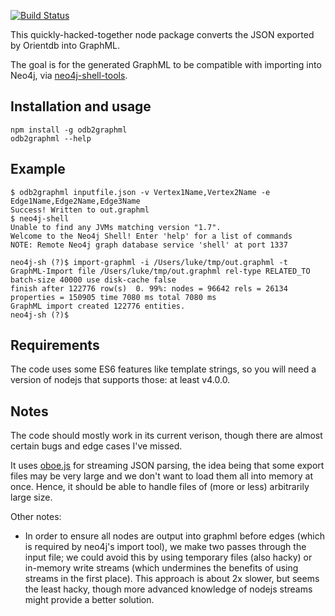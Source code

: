 [![Build Status](https://travis-ci.org/lukeasrodgers/odb2graphml.svg?branch=master)](https://travis-ci.org/lukeasrodgers/odb2graphml)

This quickly-hacked-together node package converts the JSON exported by Orientdb into GraphML.

The goal is for the generated GraphML to be compatible with importing into Neo4j, via [neo4j-shell-tools](https://github.com/jexp/neo4j-shell-tools).

## Installation and usage

```
npm install -g odb2graphml
odb2graphml --help
```

## Example

```
$ odb2graphml inputfile.json -v Vertex1Name,Vertex2Name -e Edge1Name,Edge2Name,Edge3Name
Success! Written to out.graphml
$ neo4j-shell
Unable to find any JVMs matching version "1.7".
Welcome to the Neo4j Shell! Enter 'help' for a list of commands
NOTE: Remote Neo4j graph database service 'shell' at port 1337

neo4j-sh (?)$ import-graphml -i /Users/luke/tmp/out.graphml -t
GraphML-Import file /Users/luke/tmp/out.graphml rel-type RELATED_TO batch-size 40000 use disk-cache false
finish after 122776 row(s)  0. 99%: nodes = 96642 rels = 26134 properties = 150905 time 7080 ms total 7080 ms
GraphML import created 122776 entities.
neo4j-sh (?)$
```

## Requirements

The code uses some ES6 features like template strings, so you will need a version of nodejs that supports those: at least v4.0.0.

## Notes

The code should mostly work in its current verison, though there are almost certain bugs and edge cases I've missed.

It uses [oboe.js](http://oboejs.com/) for streaming JSON parsing, the idea being that some export files may be very large and we don't want to load them all into memory at once.
Hence, it should be able to handle files of (more or less) arbitrarily large size.

Other notes:

* In order to ensure all nodes are output into graphml before edges (which is required by neo4j's import tool), we make
two passes through the input file; we could avoid this by using temporary files (also hacky) or in-memory write streams (which
undermines the benefits of using streams in the first place). This approach is about 2x slower, but seems the least hacky, though
more advanced knowledge of nodejs streams might provide a better solution.
